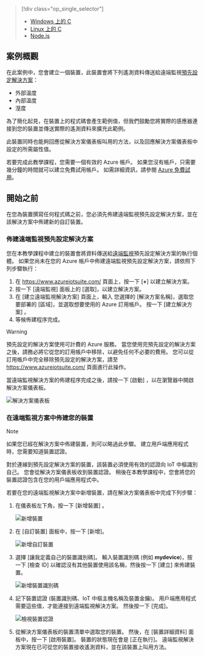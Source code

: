 > [!div class="op_single_selector"]
> * [Windows 上的 C](../articles/iot-suite/iot-suite-v1-connecting-devices.md)
> * [Linux 上的 C](../articles/iot-suite/iot-suite-v1-connecting-devices-linux.md)
> * [Node.js](../articles/iot-suite/iot-suite-v1-connecting-devices-node.md)
> 
> 

## <a name="scenario-overview"></a>案例概觀
在此案例中，您會建立一個裝置，此裝置會將下列遙測資料傳送給遠端監視[預先設定解決方案][lnk-what-are-preconfig-solutions]：

* 外部溫度
* 內部溫度
* 溼度

為了簡化起見，在裝置上的程式碼會產生範例值，但我們鼓勵您將實際的感應器連接到您的裝置並傳送實際的遙測資料來擴充此範例。

此裝置同時也能夠回應從解決方案儀表板叫用的方法，以及回應解決方案儀表板中設定的所需屬性值。

若要完成此教學課程，您需要一個有效的 Azure 帳戶。 如果您沒有帳戶，只需要幾分鐘的時間就可以建立免費試用帳戶。 如需詳細資訊，請參閱 [Azure 免費試用][lnk-free-trial]。

## <a name="before-you-start"></a>開始之前
在您為裝置撰寫任何程式碼之前，您必須先佈建遠端監視預先設定解決方案，並在該解決方案中佈建新的自訂裝置。

### <a name="provision-your-remote-monitoring-preconfigured-solution"></a>佈建遠端監視預先設定解決方案
您在本教學課程中建立的裝置會將資料傳送給[遠端監視][lnk-remote-monitoring]預先設定解決方案的執行個體。 如果您尚未在您的 Azure 帳戶中佈建遠端監視預先設定解決方案，請依照下列步驟執行：

1. 在 <https://www.azureiotsuite.com/> 頁面上，按一下 [**+**] 以建立解決方案。
2. 按一下 [遠端監視] 面板上的 [選取]，以建立解決方案。
3. 在 [建立遠端監視解決方案] 頁面上，輸入 您選擇的 [解決方案名稱]，選取您要部署的 [區域]，並選取想要使用的 Azure 訂用帳戶。 按一下 [建立解決方案] 。
4. 等候佈建程序完成。

> [!WARNING]
> 預先設定的解決方案使用可計費的 Azure 服務。 當您使用完預先設定的解決方案之後，請務必將它從您的訂用帳戶中移除，以避免任何不必要的費用。 您可以從訂用帳戶中完全移除預先設定的解決方案，請至 <https://www.azureiotsuite.com/> 頁面進行此操作。
> 
> 

當遠端監視解決方案的佈建程序完成之後，請按一下 [啟動]  ，以在瀏覽器中開啟解決方案儀表板。

![解決方案儀表板][img-dashboard]

### <a name="provision-your-device-in-the-remote-monitoring-solution"></a>在遠端監視方案中佈建您的裝置
> [!NOTE]
> 如果您已經在解決方案中佈建裝置，則可以略過此步驟。 建立用戶端應用程式時，您需要知道裝置認證。
> 
> 

對於連線到預先設定解決方案的裝置，該裝置必須使用有效的認證向 IoT 中樞識別自己。 您會從解決方案儀表板收到裝置認證。 稍後在本教學課程中，您會將您的裝置認證包含在您的用戶端應用程式中。

若要在您的遠端監視解決方案中新增裝置，請在解決方案儀表板中完成下列步驟：

1. 在儀表板左下角，按一下 [新增裝置] 。
   
   ![新增裝置][1]
2. 在 [自訂裝置] 面板中，按一下 [新增]。
   
   ![新增自訂裝置][2]
3. 選擇 [讓我定義自己的裝置識別碼]。 輸入裝置識別碼 (例如 **mydevice**)，按一下 [檢查 ID] 以確認沒有其他裝置使用該名稱，然後按一下 [建立] 來佈建裝置。
   
   ![新增裝置識別碼][3]
4. 記下裝置認證 (裝置識別碼、IoT 中樞主機名稱及裝置金鑰)。 用戶端應用程式需要這些值，才能連接到遠端監視解決方案。 然後按一下 [完成]。
   
    ![檢視裝置認證][4]
5. 從解決方案儀表板的裝置清單中選取您的裝置。 然後，在 [裝置詳細資料] 面板中，按一下 [啟用裝置]。 裝置的狀態現在會是 [正在執行]。 遠端監視解決方案現在已可從您的裝置接收遙測資料，並在該裝置上叫用方法。

[img-dashboard]: ./media/iot-suite-v1-selector-connecting/dashboard.png
[1]: ./media/iot-suite-v1-selector-connecting/suite0.png
[2]: ./media/iot-suite-v1-selector-connecting/suite1.png
[3]: ./media/iot-suite-v1-selector-connecting/suite2.png
[4]: ./media/iot-suite-v1-selector-connecting/suite3.png

[lnk-what-are-preconfig-solutions]: ../articles/iot-suite/iot-suite-v1-what-are-preconfigured-solutions.md
[lnk-remote-monitoring]: ../articles/iot-suite/iot-suite-v1-remote-monitoring-sample-walkthrough.md
[lnk-free-trial]: http://azure.microsoft.com/pricing/free-trial/